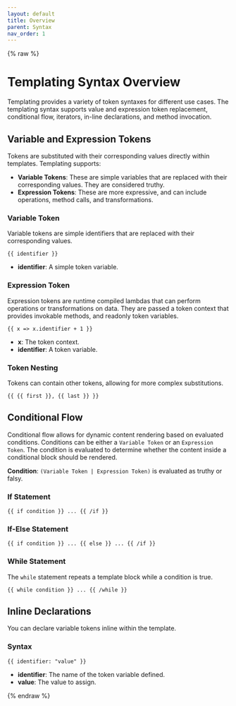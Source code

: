 ```yaml
---
layout: default
title: Overview
parent: Syntax
nav_order: 1
---
```

{% raw %}
# Templating Syntax Overview

Templating provides a variety of token syntaxes for different use cases. The templating syntax supports
value and expression token replacement, conditional flow, iterators, in-line declarations, and method invocation.

## Variable and Expression Tokens

Tokens are substituted with their corresponding values directly within templates. Templating supports:

- **Variable Tokens**: These are simple variables that are replaced with their corresponding values. They are considered truthy.
- **Expression Tokens**: These are more expressive, and can include operations, method calls, and transformations.

### Variable Token

Variable tokens are simple identifiers that are replaced with their corresponding values.

`{{ identifier }}`

- **identifier**: A simple token variable.

### Expression Token

Expression tokens are runtime compiled lambdas that can perform operations or transformations on data.
They are passed a token context that provides invokable methods, and readonly token variables.

`{{ x => x.identifier + 1 }}`

- **x**: The token context.
- **identifier**: A token variable.

### Token Nesting
Tokens can contain other tokens, allowing for more complex substitutions.

`{{ {{ first }}, {{ last }} }}`

## Conditional Flow

Conditional flow allows for dynamic content rendering based on evaluated conditions. Conditions can 
be either a `Variable Token` or an `Expression Token`. The condition is evaluated to determine whether 
the content inside a conditional block should be rendered.

**Condition**: `(Variable Token | Expression Token)` is evaluated as truthy or falsy.

### If Statement

`{{ if condition }} ... {{ /if }}`

### If-Else Statement

`{{ if condition }} ... {{ else }} ... {{ /if }}`


### While Statement

The `while` statement repeats a template block while a condition is true.

`{{ while condition }} ... {{ /while }}`

## Inline Declarations

You can declare variable tokens inline within the template.

### Syntax

`{{ identifier: "value" }}`

- **identifier**: The name of the token variable defined.
- **value**: The value to assign.

{% endraw %}